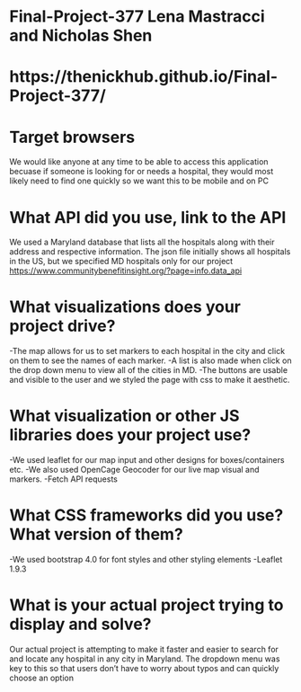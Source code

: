 # Final-Project-377 Lena Mastracci and Nicholas Shen
<h1>https://thenickhub.github.io/Final-Project-377/</h1>

# Target browsers
We would like anyone at any time to be able to access this application becuase if someone is looking for or needs a hospital, they would most likely need to find one quickly so we want this to be mobile and on PC

# What API did you use, link to the API
We used a Maryland database that lists all the hospitals along with their address and respective information. The json file initially shows all hospitals in the US, but we specified MD hospitals only for our project
https://www.communitybenefitinsight.org/?page=info.data_api </h2>

# What visualizations does your project drive?
-The map allows for us to set markers to each hospital in the city and click on them to see the names of each marker. 
-A list is also made when click on the drop down menu to view all of the cities in MD. 
-The buttons are usable and visible to the user and we styled the page with css to make it aesthetic. 

# What visualization or other JS libraries does your project use?
-We used leaflet for our map input and other designs for boxes/containers etc.
-We also used OpenCage Geocoder for our live map visual and markers. 
-Fetch API requests

# What CSS frameworks did you use? What version of them?
-We used bootstrap 4.0 for font styles and other styling elements
-Leaflet 1.9.3

# What is your actual project trying to display and solve?
Our actual project is attempting to make it faster and easier to search for and locate any hospital in any city in Maryland. The dropdown menu was key to this so that users don’t have to worry about typos and can quickly choose an option


